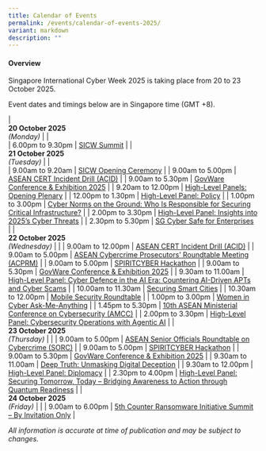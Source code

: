 ```yaml
---
title: Calendar of Events
permalink: /events/calendar-of-events-2025/
variant: markdown
description: ""
---
```

#### **Overview**

Singapore International Cyber Week 2025 is taking place from 20 to 23 October 2025.

Event dates and timings below are in Singapore time (GMT +8). 

| <br> **20 October 2025** <br>*(Monday)* |                                                                                                |                            
| 6.00pm to 9.30pm           | [SICW Summit](/events/20-oct/sicw-summit/)                               |
| <br> **21 October 2025** <br>*(Tuesday)* |                                                                                                |       
| 9.00am to 9.20am           | [SICW Opening Ceremony](/events/21-oct/sicw-opening-ceremony/)                               |
| 9.00am to 5.00pm           | [ASEAN CERT Incident Drill (ACID)](/events/21-oct/asean-cert-incident-drill-acid/)                               |
| 9.00am to 5.30pm           | [GovWare Conference &amp; Exhibition 2025](/events/21-oct/govware-conference-exhibition-2025/)                               |
| 9.20am to 12.00pm           | [High-Level Panels: Opening Plenary](/events/21-oct/high-level-panels-opening-plenary/)                               |
| 12.00pm to 1.30pm           | [High-Level Panel: Policy](/events/21-oct/high-level-panel-policy/)                               |
| 1.00pm to 3.00pm           | [Cyber Norms on the Ground: Who Is Responsible for Securing Critical Infrastructure?](/events/21-oct/cyber-norms-on-the-ground-who-is-responsible-for-securing-critical-infrastructure/)                               |
| 2.00pm to 3.30pm           | [High-Level Panel: Insights into 2025’s Cyber Threats](/events/21-oct/high-level-panel-insights-into-2025-s-cyber-threats/)                               |
| 2.30pm to 5.30pm           | [SG Cyber Safe for Enterprises](/events/21-oct/sg-cyber-safe-for-enterprises/)                               |
| <br> **22 October 2025** <br>*(Wednesday)* |                                                                                                |
| 9.00am to 12.00pm           | [ASEAN CERT Incident Drill (ACID)](/events/22-oct/asean-cert-incident-drill-acid/)                               |
| 9.00am to 5.00pm           | [ASEAN Cybercrime Prosecutors’ Roundtable Meeting (ACPRM)](/events/22-oct/asean-cybercrime-prosecutors-roundtable-meeting-acprm/)                               |
| 9.00am to 5.00pm           | [SPIRITCYBER Hackathon](/events/22-oct/spiritcyber-hackathon/)                               |
| 9.00am to 5.30pm           | [GovWare Conference &amp; Exhibition 2025](/events/22-oct/govware-conference-exhibition-2025/)                               |
| 9.30am to 11.00am           | [High-Level Panel: Cyber Defence in the AI Era: Countering AI-Driven APTs and Cyber Scams](/events/22-oct/high-level-panel-cyber-defence-in-the-ai-era/)                               |
| 10.00am to 11.30am           | [Securing Smart Cities](/events/22-oct/securing-smart-cities/)                               |
| 10.30am to 12.00pm           | [Mobile Security Roundtable](/events/22-oct/mobile-security-roundtable/)                               |
| 1.00pm to 3.00pm           | [Women in Cyber Ask-Me-Anything](/events/22-oct/workforce-x-women-in-cyber/)                               |
| 1.45pm to 5.30pm           | [10th ASEAN Ministerial Conference on Cybersecurity (AMCC)](/events/22-oct/10th-asean-ministerial-conference-on-cybersecurity-amcc/)                               |
| 2.00pm to 3.30pm           | [High-Level Panel: Cybersecurity Operations with Agentic AI](/events/22-oct/high-level-panel-cybersecurity-operations-with-agentic-ai/)                               |
| <br> **23 October 2025** <br>*(Thursday)*          |                                                                                           |
| 9.00am to 5.00pm           | [ASEAN Senior Officials Roundtable on Cybercrime (SORC)](/event/23-oct/asean-senior-officials-roundtable-on-cybercrime-sorc/)                               |
| 9.00am to 5.00pm           | [SPIRITCYBER Hackathon](/events/23-oct/spiritcyber-hackathon/)                               |
| 9.00am to 5.30pm           | [GovWare Conference &amp; Exhibition 2025](/events/23-oct/govware-conference-exhibition-2025/)                               |
| 9.30am to 11.00am           | [Deep Truth: Unmasking Digital Deception](/events/23-oct/deep-truth-unmasking-digital-deception/)                               |
| 9.30am to 12.00pm           | [High-Level Panel: Diplomacy](/events/23-oct/high-level-panel-diplomacy/)                               |
| 2.30pm to 4.00pm           | [High-Level Panel: Securing Tomorrow, Today – Bridging Awareness to Action through Quantum Readiness](/events/23-oct/high-level-panel-securing-tomorrow-today/)                               |
| <br> **24 October 2025** <br>*(Friday)*          |                                                                                           |
| 9.00am to 6.00pm           | [5th Counter Ransomware Initiative Summit – By Invitation Only](/events/24-oct/5th-counter-ransomware-initiative-summit/)                               |



*All information is accurate at time of publication and may be subject to changes.*